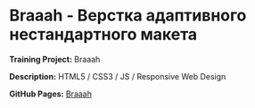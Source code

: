 # Braaah - Верстка адаптивного нестандартного макета

**Training Project:** Braaah

**Description:** HTML5 / CSS3 / JS / Responsive Web Design

**GitHub Pages:** [Braaah](https://erikkopcha.github.io/braaah/)
